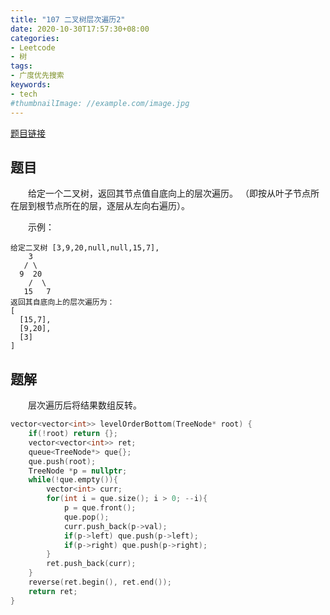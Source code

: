 ```yaml
---
title: "107 二叉树层次遍历2"
date: 2020-10-30T17:57:30+08:00
categories:
- Leetcode
- 树
tags:
- 广度优先搜索
keywords:
- tech
#thumbnailImage: //example.com/image.jpg
---
```

[题目链接](https://leetcode-cn.com/problems/binary-tree-level-order-traversal-ii/)
<!--more-->
## 题目
　　给定一个二叉树，返回其节点值自底向上的层次遍历。 （即按从叶子节点所在层到根节点所在的层，逐层从左向右遍历）。

　　示例：
```
给定二叉树 [3,9,20,null,null,15,7],
    3
   / \
  9  20
    /  \
   15   7
返回其自底向上的层次遍历为：
[
  [15,7],
  [9,20],
  [3]
]
```

## 题解
　　层次遍历后将结果数组反转。

```cpp
vector<vector<int>> levelOrderBottom(TreeNode* root) {
    if(!root) return {};
    vector<vector<int>> ret;
    queue<TreeNode*> que{};
    que.push(root);
    TreeNode *p = nullptr;
    while(!que.empty()){
        vector<int> curr;
        for(int i = que.size(); i > 0; --i){
            p = que.front();
            que.pop();
            curr.push_back(p->val);
            if(p->left) que.push(p->left);
            if(p->right) que.push(p->right);
        }
        ret.push_back(curr);
    }
    reverse(ret.begin(), ret.end());
    return ret;
}
```
